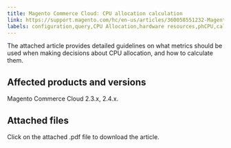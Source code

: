 ```yaml
---
title: Magento Commerce Cloud: CPU allocation calculation
link: https://support.magento.com/hc/en-us/articles/360058551232-Magento-Commerce-Cloud-CPU-allocation-calculation
labels: configuration,query,CPU Allocation,hardware resources,phCPU,calculation
---
```


The attached article provides detailed guidelines on what metrics should be used when making decisions about CPU allocation, and how to calculate them.

## Affected products and versions

Magento Commerce Cloud 2.3.x, 2.4.x.

## Attached files

Click on the attached .pdf file to download the article.